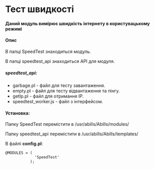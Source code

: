 # Тест швидкості
#### Даний модуль вимірює швидкість інтернету в користувацькому режимі
#### Опис
В папці SpeedTest знаходиться модуль.

В папці speedtest_api знаходиться API для модуля.

##### speedtest_api:
- garbage.pl - файл для тесту завантаження.
- empty.pl - файл для тесту відвантаження та пінгу.
- getIp.pl - файл для отримання IP.
- speedtest_worker.js - файл з інтерфейсом.

#### Установка:
Папку SpeedTest перемістити в /usr/abills/Abills/modules/

Папку speedtest_api перемістити в /usr/abills/Abills/templates/

В файлі **config.pl**:
```
@MODULES = (
             'SpeedTest'
           );
```


